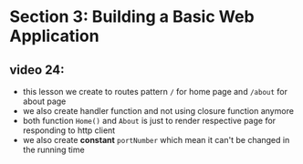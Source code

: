 # Section 3: Building a Basic Web Application

## video 24:

- this lesson we create to routes pattern `/` for home page and `/about` for about page
- we also create handler function and not using closure function anymore
- both function `Home()` and `About` is just to render respective page for responding to http client
- we also create **constant** `portNumber` which mean it can't be changed in the running time